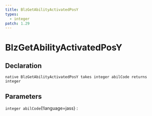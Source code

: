 ```yaml
---
title: BlzGetAbilityActivatedPosY
types:
  - integer
patch: 1.29
---
```


# BlzGetAbilityActivatedPosY

## Declaration

```jass
native BlzGetAbilityActivatedPosY takes integer abilCode returns integer
```

## Parameters
`integer abilCode`{!language=jass}
: 
